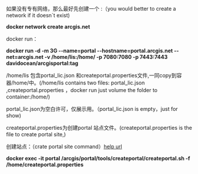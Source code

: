 如果没有专有网络，那么最好先创建一个 :（you would better to create a network if it doesn`t exist)

**docker network create arcgis.net**



docker run：

**docker run -d -m 3G --name=portal --hostname=portal.arcgis.net --net=arcgis.net -v /home/lis:/home/ -p 7080:7080 -p 7443:7443 davidocean/arcgisportal:tag**



/home/lis 包含portal_lic.json 和createportal.properties文件,一同copy到容器/home/中。(/home/lis contains two files: portal_lic.json ,createportal.properties ，docker run just volume the folder to container:/home/)

portal_lic.json为空白许可，仅展示用。（portal_lic.json is empty，just for show)

createportal.properties为创建portal 站点文件。(createportal.properties is the file to create portal site,)



创建站点：（crate portal site command）[help url]( https://enterprise.arcgis.com/zh-cn/portal/latest/administer/linux/silently-installing-portal-for-arcgis.htm )

**docker exec -it portal /arcgis/portal/tools/createportal/createportal.sh -f /home/createportal.properties**

